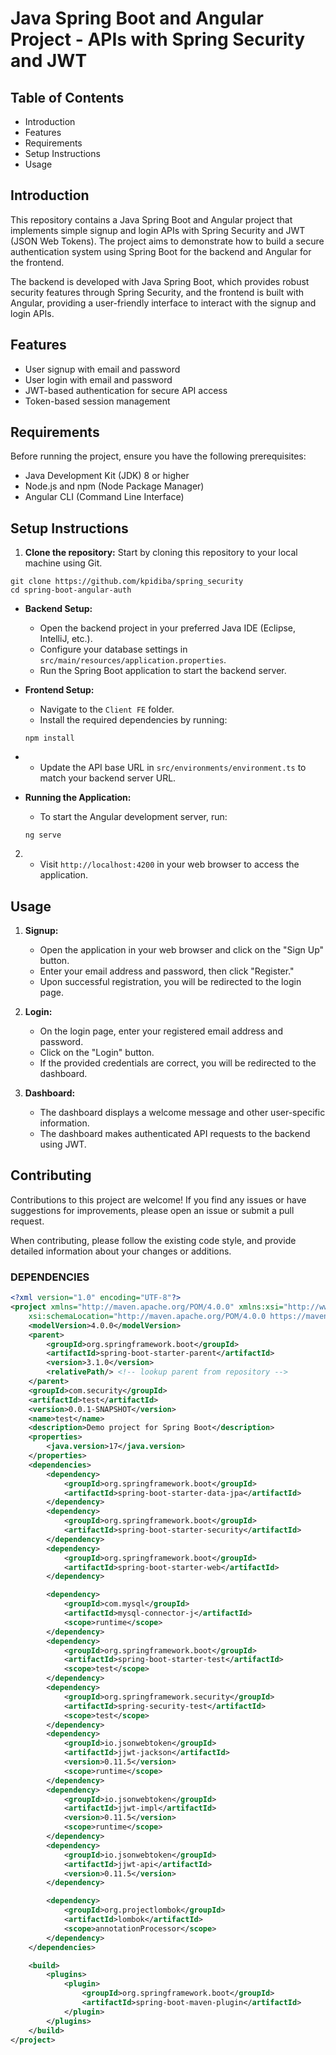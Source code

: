 # Java Spring Boot and Angular Project -  APIs with Spring Security and JWT

## Table of Contents

- Introduction
- Features
- Requirements
- Setup Instructions
- Usage

## Introduction

This repository contains a Java Spring Boot and Angular 
project that implements simple signup and login APIs with Spring 
Security and JWT (JSON Web Tokens). The project aims to demonstrate how 
to build a secure authentication system using Spring Boot for the 
backend and Angular for the frontend.

The backend is developed with Java Spring Boot, which 
provides robust security features through Spring Security, and the 
frontend is built with Angular, providing a user-friendly interface to 
interact with the signup and login APIs.

## Features

- User signup with email and password
- User login with email and password
- JWT-based authentication for secure API access
- Token-based session management

## Requirements

Before running the project, ensure you have the following prerequisites:

- Java Development Kit (JDK) 8 or higher
- Node.js and npm (Node Package Manager)
- Angular CLI (Command Line Interface)

## Setup Instructions

1. **Clone the repository:** Start by cloning this repository to your local machine using Git.

```shell
git clone https://github.com/kpidiba/spring_security
cd spring-boot-angular-auth
```

- **Backend Setup:**
  
  - Open the backend project in your preferred Java IDE (Eclipse, IntelliJ, etc.).
  - Configure your database settings in `src/main/resources/application.properties`.
  - Run the Spring Boot application to start the backend server.

- **Frontend Setup:**
  
  - Navigate to the `Client FE` folder.
  - Install the required dependencies by running:
  
  ```shell
  npm install
  ```

- - Update the API base URL in `src/environments/environment.ts` to match your backend server URL.

- **Running the Application:**
  
  - To start the Angular development server, run:
  
  ```shell
  ng serve
  ```
2. - Visit `http://localhost:4200` in your web browser to access the application.

## Usage

1. **Signup:**
   
   - Open the application in your web browser and click on the "Sign Up" button.
   - Enter your email address and password, then click "Register."
   - Upon successful registration, you will be redirected to the login page.

2. **Login:**
   
   - On the login page, enter your registered email address and password.
   - Click on the "Login" button.
   - If the provided credentials are correct, you will be redirected to the dashboard.

3. **Dashboard:**
   
   - The dashboard displays a welcome message and other user-specific information.
   - The dashboard makes authenticated API requests to the backend using JWT.

## Contributing

Contributions to this project are welcome! If you find any
 issues or have suggestions for improvements, please open an issue or 
submit a pull request.

When contributing, please follow the existing code style, and provide detailed information about your changes or additions.

### DEPENDENCIES

```xml
<?xml version="1.0" encoding="UTF-8"?>
<project xmlns="http://maven.apache.org/POM/4.0.0" xmlns:xsi="http://www.w3.org/2001/XMLSchema-instance"
	xsi:schemaLocation="http://maven.apache.org/POM/4.0.0 https://maven.apache.org/xsd/maven-4.0.0.xsd">
	<modelVersion>4.0.0</modelVersion>
	<parent>
		<groupId>org.springframework.boot</groupId>
		<artifactId>spring-boot-starter-parent</artifactId>
		<version>3.1.0</version>
		<relativePath/> <!-- lookup parent from repository -->
	</parent>
	<groupId>com.security</groupId>
	<artifactId>test</artifactId>
	<version>0.0.1-SNAPSHOT</version>
	<name>test</name>
	<description>Demo project for Spring Boot</description>
	<properties>
		<java.version>17</java.version>
	</properties>
	<dependencies>
		<dependency>
			<groupId>org.springframework.boot</groupId>
			<artifactId>spring-boot-starter-data-jpa</artifactId>
		</dependency>
		<dependency>
			<groupId>org.springframework.boot</groupId>
			<artifactId>spring-boot-starter-security</artifactId>
		</dependency>
		<dependency>
			<groupId>org.springframework.boot</groupId>
			<artifactId>spring-boot-starter-web</artifactId>
		</dependency>

		<dependency>
			<groupId>com.mysql</groupId>
			<artifactId>mysql-connector-j</artifactId>
			<scope>runtime</scope>
		</dependency>
		<dependency>
			<groupId>org.springframework.boot</groupId>
			<artifactId>spring-boot-starter-test</artifactId>
			<scope>test</scope>
		</dependency>
		<dependency>
			<groupId>org.springframework.security</groupId>
			<artifactId>spring-security-test</artifactId>
			<scope>test</scope>
		</dependency>
		<dependency>
			<groupId>io.jsonwebtoken</groupId>
			<artifactId>jjwt-jackson</artifactId>
			<version>0.11.5</version>
			<scope>runtime</scope>
		</dependency>
		<dependency>
			<groupId>io.jsonwebtoken</groupId>
			<artifactId>jjwt-impl</artifactId>
			<version>0.11.5</version>
			<scope>runtime</scope>
		</dependency>
		<dependency>
			<groupId>io.jsonwebtoken</groupId>
			<artifactId>jjwt-api</artifactId>
			<version>0.11.5</version>
		</dependency>

		<dependency>
			<groupId>org.projectlombok</groupId>
			<artifactId>lombok</artifactId>
			<scope>annotationProcessor</scope>
		</dependency>
	</dependencies>

	<build>
		<plugins>
			<plugin>
				<groupId>org.springframework.boot</groupId>
				<artifactId>spring-boot-maven-plugin</artifactId>
			</plugin>
		</plugins>
	</build>
</project>


```
